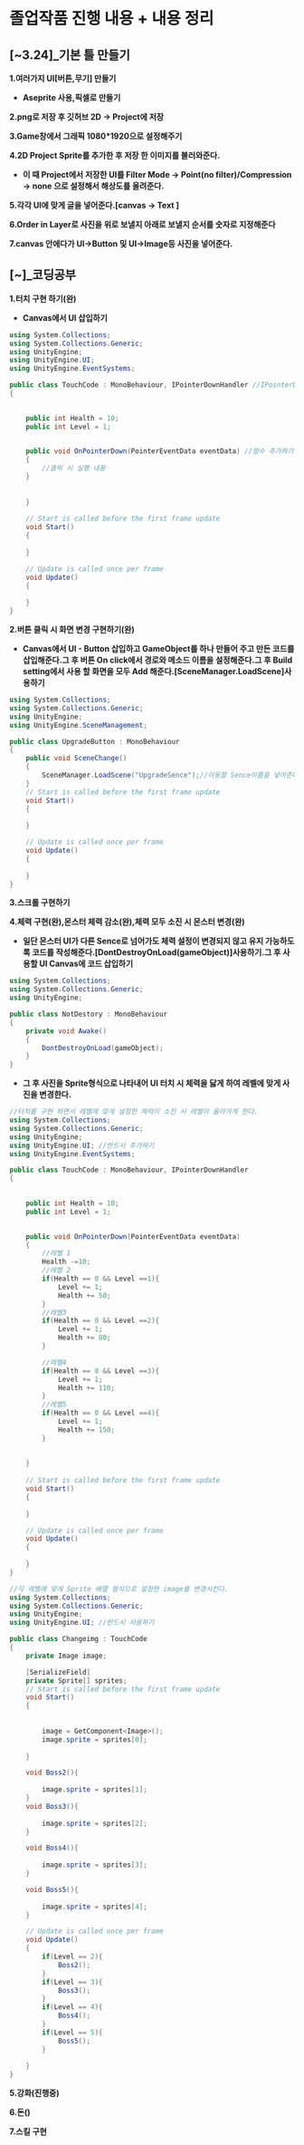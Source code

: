 # **졸업작품 진행 내용 + 내용 정리**

## **[~3.24]_기본 틀 만들기**

**1.여러가지 UI[버튼,무기] 만들기**
- **Aseprite 사용,픽셀로 만들기** 

**2.png로 저장 후 깃허브 2D -> Project에 저장**

**3.Game창에서 그래픽 1080*1920으로 설정해주기**

**4.2D Project Sprite를 추가한 후 저장 한 이미지를 불러와준다.**
- **이 때 Project에서 저장한 UI를 Filter Mode -> Point(no filter)/Compression -> none 으로 설정해서 해상도를 올려준다.**

**5.각각 UI에 맞게 글을 넣어준다.[canvas -> Text ]**

**6.Order in Layer로 사진을 위로 보낼지 아래로 보낼지 순서를 숫자로 지정해준다**

**7.canvas 안에다가 UI->Button 및 UI->Image등 사진을 넣어준다.**

## **[~]_코딩공부**
**1.터치 구현 하기(완)**
- **Canvas에서 UI 삽입하기**
```C#
using System.Collections;
using System.Collections.Generic;
using UnityEngine;
using UnityEngine.UI;
using UnityEngine.EventSystems;

public class TouchCode : MonoBehaviour, IPointerDownHandler //IPointerDownHandler 사용하기
{
   

    public int Health = 10;
    public int Level = 1;
    

    public void OnPointerDown(PointerEventData eventData) //함수 추가하기
    {
        //클릭 시 실행 내용     
    }
        
        
    }
      
    // Start is called before the first frame update
    void Start()
    {   
        
    }

    // Update is called once per frame
    void Update()
    {
        
    }
}

``` 

**2.버튼 클릭 시 화면 변경 구현하기(완)**
- **Canvas에서 UI - Button 삽입하고 GameObject를 하나 만들어 주고
만든 코드를 삽입해준다.그 후 버튼 On click에서 경로와 메소드 이름을 설정해준다.그 후 Build setting에서 사용 할 화면을 모두 Add 해준다.[SceneManager.LoadScene]사용하기**
```C#
using System.Collections;
using System.Collections.Generic;
using UnityEngine;
using UnityEngine.SceneManagement;

public class UpgradeButton : MonoBehaviour
{
    public void SceneChange()
    {
        SceneManager.LoadScene("UpgradeSence");//이동할 Sence이름을 넣어준다.
    }
    // Start is called before the first frame update
    void Start()
    {
        
    }

    // Update is called once per frame
    void Update()
    {
        
    }
}
```

**3.스크롤 구현하기**  

**4.체력 구현(완),몬스터 체력 감소(완),체력 모두 소진 시 몬스터 변경(완)**
- **일단 몬스터 UI가 다른 Sence로 넘어가도 체력 설정이 변경되지 않고 유지 가능하도록 코드를 작성해준다.[DontDestroyOnLoad(gameObject)]사용하기.그 후 사용할 UI Canvas에 코드 삽입하기**
```C#
using System.Collections;
using System.Collections.Generic;
using UnityEngine;

public class NotDestory : MonoBehaviour
{
    private void Awake()
    {
        DontDestroyOnLoad(gameObject);
    }
}
``` 
- **그 후 사진을 Sprite형식으로 나타내어 UI 터치 시 체력을 닳게 하여 레벨에 맞게 사진을 변경한다.**

```C#
//터치를 구현 하면서 레벨에 맞게 설정한 체력이 소진 시 레벨이 올라가게 한다.
using System.Collections;
using System.Collections.Generic;
using UnityEngine;
using UnityEngine.UI; //반드시 추가하기
using UnityEngine.EventSystems;

public class TouchCode : MonoBehaviour, IPointerDownHandler
{
   

    public int Health = 10;
    public int Level = 1;
    

    public void OnPointerDown(PointerEventData eventData)
    {
        //레벨 1
        Health -=10;
        //레벨 2
        if(Health == 0 && Level ==1){
            Level += 1;
            Health += 50;
        }
        //레벨3
        if(Health == 0 && Level ==2){
            Level += 1;
            Health += 80;
        }

        //레벨4
        if(Health == 0 && Level ==3){
            Level += 1;
            Health += 110;
        }
        //레벨5
        if(Health == 0 && Level ==4){
            Level += 1;
            Health += 150;
        }
        
        
    }
      
    // Start is called before the first frame update
    void Start()
    {   
        
    }

    // Update is called once per frame
    void Update()
    {
        
    }
}
```
```C#
//각 레벨에 맞게 Sprite 배열 형식으로 설정한 image를 변경시킨다.
using System.Collections;
using System.Collections.Generic;
using UnityEngine;
using UnityEngine.UI; //반드시 사용하기

public class Changeimg : TouchCode
{
    private Image image;

    [SerializeField]
    private Sprite[] sprites;
    // Start is called before the first frame update
    void Start()
    {
        
        
        image = GetComponent<Image>();
        image.sprite = sprites[0];
        
    }

    void Boss2(){
    
        image.sprite = sprites[1];
    }
    void Boss3(){
    
        image.sprite = sprites[2];
    }

    void Boss4(){
    
        image.sprite = sprites[3];
    }

    void Boss5(){
    
        image.sprite = sprites[4];
    }

    // Update is called once per frame
    void Update()
    {
        if(Level == 2){
            Boss2();
        }
        if(Level == 3){
            Boss3();
        }
        if(Level == 4){
            Boss4();
        }
        if(Level == 5){
            Boss5();
        }
        
    }
}

```

**5.강화(진행중)**

**6.돈()**

**7.스킬 구현**

